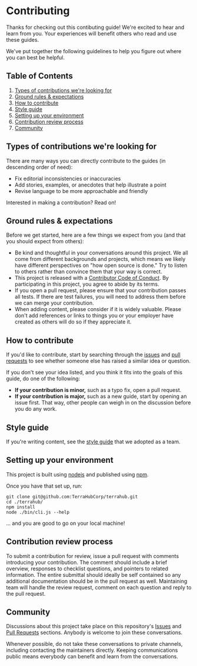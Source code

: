 # Contributing

Thanks for checking out this contibuting guide! We're excited to hear and learn from you. Your experiences will benefit others who read and use these guides.

We've put together the following guidelines to help you figure out where you can best be helpful.

## Table of Contents

1. [Types of contributions we're looking for](#types-of-contributions-were-looking-for)
1. [Ground rules & expectations](#ground-rules--expectations)
1. [How to contribute](#how-to-contribute)
1. [Style guide](#style-guide)
1. [Setting up your environment](#setting-up-your-environment)
1. [Contribution review process](#contribution-review-process)
1. [Community](#community)

## Types of contributions we're looking for
There are many ways you can directly contribute to the guides (in descending order of need):

* Fix editorial inconsistencies or inaccuracies
* Add stories, examples, or anecdotes that help illustrate a point
* Revise language to be more approachable and friendly

Interested in making a contribution? Read on!

## Ground rules & expectations
Before we get started, here are a few things we expect from you (and that you should expect from others):

* Be kind and thoughtful in your conversations around this project. We all come from different backgrounds and projects, which means we likely have different perspectives on "how open source is done." Try to listen to others rather than convince them that your way is correct.
* This project is released with a [Contributor Code of Conduct](CODE_OF_CONDUCT.md). By participating in this project, you agree to abide by its terms.
* If you open a pull request, please ensure that your contribution passes all tests. If there are test failures, you will need to address them before we can merge your contribution.
* When adding content, please consider if it is widely valuable. Please don't add references or links to things you or your employer have created as others will do so if they appreciate it.

## How to contribute
If you'd like to contribute, start by searching through the [issues](https://github.com/TerraHubCorp/terrahub/issues) and [pull requests](https://github.com/TerraHubCorp/terrahub/pulls) to see whether someone else has raised a similar idea or question.

If you don't see your idea listed, and you think it fits into the goals of this guide, do one of the following:
* **If your contribution is minor,** such as a typo fix, open a pull request.
* **If your contribution is major,** such as a new guide, start by opening an issue first. That way, other people can weigh in on the discussion before you do any work.

## Style guide
If you're writing content, see the [style guide](https://github.com/TerraHubCorp/styleguide/blob/master/README.md) that we adopted as a team.

## Setting up your environment
This project is built using [nodejs](https://nodejs.org) and published using [npm](https://www.npmjs.com).

Once you have that set up, run:

    git clone git@github.com:TerraHubCorp/terrahub.git
    cd ./terrahub/
    npm install
    node ./bin/cli.js --help

... and you are good to go on your local machine!

## Contribution review process
To submit a contribution for review, issue a pull request with comments introducing your contribution. The comment should include a brief overview, responses to checklist questions, and pointers to related information. The entire submittal should ideally be self contained so any additional documentation should be in the pull request as well. Maintaining team will handle the review request, comment on each question and reply to the pull request.

## Community
Discussions about this project take place on this repository's [Issues](https://github.com/TerraHubCorp/terrahub/issues) and [Pull Requests](https://github.com/TerraHubCorp/terrahub/pulls) sections. Anybody is welcome to join these conversations.

Whenever possible, do not take these conversations to private channels, including contacting the maintainers directly. Keeping communications public means everybody can benefit and learn from the conversations.
